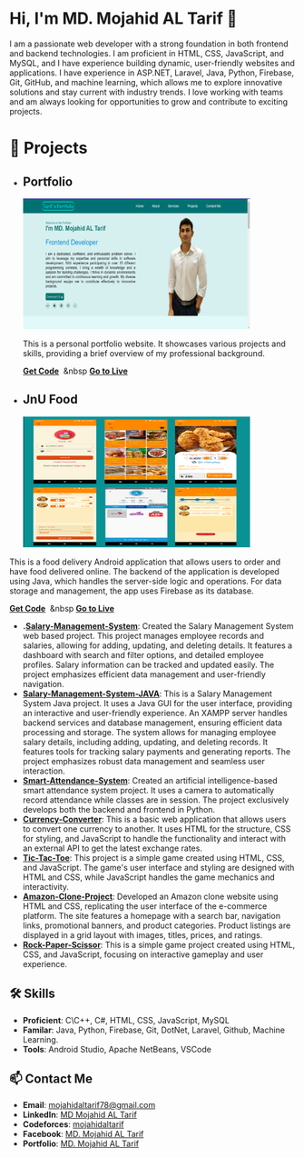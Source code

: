 # Hi, I'm MD. Mojahid AL Tarif 👋
 I am a passionate web developer with a strong foundation in both frontend and backend technologies. I am proficient in HTML, CSS, JavaScript, and MySQL, and I have experience building dynamic, user-friendly websites and applications. I have experience in ASP.NET, Laravel, Java, Python, Firebase, Git, GitHub, and machine learning, which allows me to explore innovative solutions and stay current with industry trends. I love working with teams and am always looking for opportunities to grow and contribute to exciting projects.

# 🚀 Projects
- ## Portfolio
  <img src="https://github.com/mojahidaltarif28/mojahidaltarif28/blob/main/Screenshot%20(28).png?raw=true" alt="Description of image" width="400" height="230"/>

  This is a personal portfolio website. It showcases various projects and skills, providing a brief overview of my professional background.
  
  **[Get Code](https://github.com/mojahidaltarif28/portfolio)**&nbsp;&nbsp;&nbsp **[Go to Live](https://github.com/mojahidaltarif28/portfolio)**
- ## JnU Food
  <img src="https://github.com/mojahidaltarif28/mojahidaltarif28/blob/main/Images/food-delivery.png?raw=true" alt="Description of image" width="400" height="230"/>
 
 This is a food delivery Android application that allows users to order and have food delivered online. The backend of the application is developed using Java, which handles   the server-side logic and operations. For data storage and management, the app uses Firebase as its database.
 
  **[Get Code](https://github.com/mojahidaltarif28/JnUFood)**&nbsp;&nbsp;&nbsp **[Go to Live](https://www.youtube.com/watch?v=BJt5K3pCLDA)**
- **.[Salary-Management-System](https://github.com/mojahidaltarif28/Salary-Management-System)**: Created the Salary Management System web based project. This project manages employee records and salaries, allowing for adding, updating, and deleting details. It features a dashboard with search and filter options, and detailed employee profiles. Salary information can be tracked and updated easily. The project emphasizes efficient data management and user-friendly navigation.
- **[Salary-Management-System-JAVA](https://github.com/mojahidaltarif28/Salary-Management-System-JAVA)**: This is a Salary Management System Java project. It uses a Java GUI for the user interface, providing an interactive and user-friendly experience. An XAMPP server handles backend services and database management, ensuring efficient data processing and storage. The system allows for managing employee salary details, including adding, updating, and deleting records. It features tools for tracking salary payments and generating reports. The project emphasizes robust data management and seamless user interaction.
- **[Smart-Attendance-System](https://github.com/mojahidaltarif28/Smart-Attendance-System)**: Created an artificial intelligence-based smart attendance system project. It uses a camera to automatically record attendance while classes are in session. The project exclusively develops both the backend and frontend in Python.
- **[Currency-Converter](https://github.com/mojahidaltarif28/Currency-Converter)**: This is a basic web application that allows users to convert one currency to another. It uses HTML for the structure, CSS for styling, and JavaScript to handle the functionality and interact with an external API to get the latest exchange rates.
- **[Tic-Tac-Toe](https://github.com/mojahidaltarif28/Tic-Tac-Toe)**: This project is a simple game created using HTML, CSS, and JavaScript. The game's user interface and styling are designed with HTML and CSS, while JavaScript handles the game mechanics and interactivity.
- **[Amazon-Clone-Project](https://github.com/mojahidaltarif28/Amazon-Clone-Project)**: Developed an Amazon clone website using HTML and CSS, replicating the user interface of the e-commerce platform. The site features a homepage with a search bar, navigation links, promotional banners, and product categories. Product listings are displayed in a grid layout with images, titles, prices, and ratings.
- **[Rock-Paper-Scissor](https://github.com/mojahidaltarif28/Rock-Paper-Scissor)**: This is a simple game project created using HTML, CSS, and JavaScript, focusing on interactive gameplay and user experience.
## 🛠️ Skills
- **Proficient**: C\C++, C#, HTML, CSS, JavaScript, MySQL 
- **Familar**: Java, Python, Firebase, Git, DotNet, Laravel, Github, Machine Learning.
- **Tools**: Android Studio, Apache NetBeans, VSCode

## 📫 Contact Me
- **Email**: [mojahidaltarif78@gmail.com](mailto:mojahidaltarif78@gmail.com)
- **LinkedIn**: [MD Mojahid AL Tarif](https://www.linkedin.com/in/mojahidaltarif/)
- **Codeforces**: [mojahidaltarif](https://codeforces.com/profile/mojahidaltarif)
- **Facebook**: [MD. Mojahid AL Tarif](https://www.facebook.com/mojahidal.tarif.1/)
- **Portfolio**: [MD. Mojahid AL Tarif](https://mojahidaltarif28.github.io/portfolio/)
